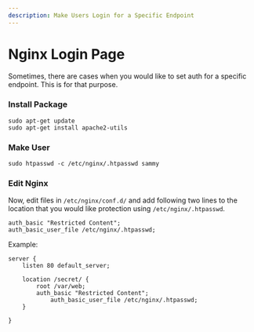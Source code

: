 ```yaml
---
description: Make Users Login for a Specific Endpoint
---
```


# Nginx Login Page

Sometimes, there are cases when you would like to set auth for a specific endpoint. This is for that purpose.



### Install Package

```
sudo apt-get update
sudo apt-get install apache2-utils
```

### Make User

```
sudo htpasswd -c /etc/nginx/.htpasswd sammy
```

### Edit Nginx

Now, edit files in `/etc/nginx/conf.d/` and add following two lines to the location that you would like protection using `/etc/nginx/.htpasswd`.

```
auth_basic "Restricted Content";
auth_basic_user_file /etc/nginx/.htpasswd;
```

Example:

```
server {
	listen 80 default_server;

	location /secret/ {
		root /var/web;
		auth_basic "Restricted Content";
        	auth_basic_user_file /etc/nginx/.htpasswd;
	}

}
```
